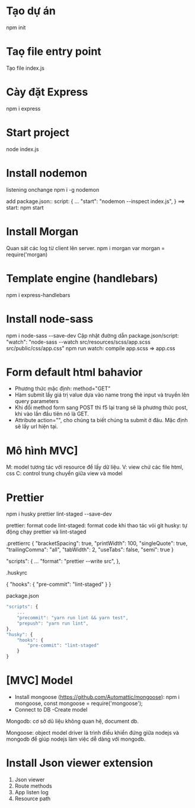 # Tạo dự án

npm init

# Taọ file entry point

Tạo file index.js

# Cày đặt Express

npm i express

# Start project

node index.js

# Install nodemon

listening onchange
npm i -g nodemon

add package.json::
script: {
...
"start": "nodemon --inspect index.js",
}
==> start: npm start

# Install Morgan

Quan sát các log từ client lên server.
npm i morgan
var morgan = require('morgan)

# Template engine (handlebars)

npm i express-handlebars

# Install node-sass

npm i node-sass --save-dev
Cập nhật đường dẫn package.json/script: "watch": "node-sass --watch src/resources/scss/app.scss src/public/css/app.css"
npm run watch: compile app.scss => app.css

# Form default html bahavior

- Phương thức mặc định: method="GET"
- Hàm submit lấy giá trị value dựa vào name trong thẻ input và truyền lên query parameters
- Khi đổi method form sang POST thì f5 lại trang sẽ là phương thức post, khi vào lần đầu tiên nó là GET.
- Attribute action="", cho chúng ta biết chúng ta submit ở đâu. Mặc định sẽ lấy url hiện tại.

# Mô hình MVC]

M: model tương tác với resource để lấy dữ liệu.
V: view chứ các file html, css
C: control trung chuyển giữa view và model

# Prettier

npm i husky prettier lint-staged --save-dev

prettier: format code
lint-staged: format code khi thao tác vói git
husky: tự động chạy prettier và lint-staged

.prettierrc
{
"bracketSpacing": true,
"printWidth": 100,
"singleQuote": true,
"trailingComma": "all",
"tabWidth": 2,
"useTabs": false,
"semi": true
}

"scripts": {
...
"format": "prettier --write src",
},

.huskyrc

{
"hooks": {
"pre-commit": "lint-staged"
}
}

package.json

```js
"scripts": {
    ...
    "precommit": "yarn run lint && yarn test",
    "prepush": "yarn run lint",
},
"husky": {
    "hooks": {
        "pre-commit": "lint-staged"
    }
}
```

# [MVC] Model

- Install mongoose (https://github.com/Automattic/mongoose): npm i mongoose, const mongoose = require('mongoose');
- Connect to DB
  -Create model

Mongodb: cơ sở dũ liệu không quan hệ, document db.

Mongoose: object model driver lả trình điều khiển đứng giữa nodejs và mongodb để giúp nodejs làm việc dễ dàng với mongodb.

# Install Json viewer extension

1. Json viewer
2. Route methods
3. App listen log
4. Resource path
